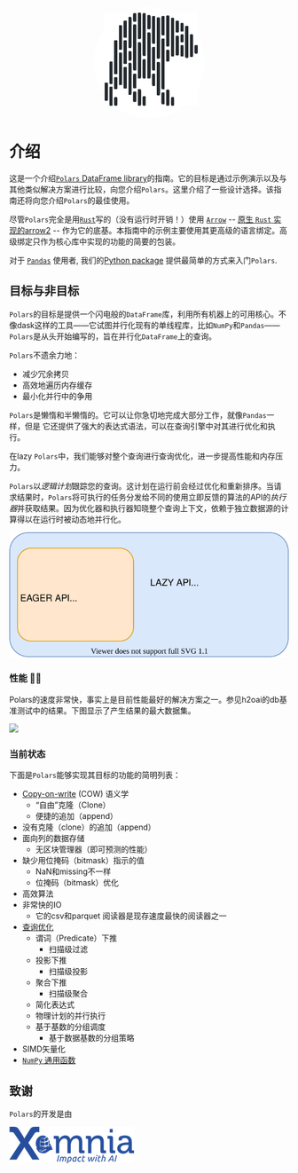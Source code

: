 <div style="margin: 30px auto; background-color: white; border-radius: 50%; width: 200px; height: 200px;"><img src="https://raw.githubusercontent.com/pola-rs/polars-static/master/logos/polars-logo-dark.svg" alt="Polars logo" style="width: 168px; height: 168px; padding: 10px 20px;"></div>

# 介绍

这是一个介绍[`Polars` DataFrame library](https://github.com/pola-rs/polars)的指南。它的目标是通过示例演示以及与其他类似解决方案进行比较，向您介绍`Polars`。这里介绍了一些设计选择。该指南还将向您介绍`Polars`的最佳使用。

尽管`Polars`完全是用[`Rust`](https://www.rust-lang.org/)写的（没有运行时开销！）使用 [`Arrow`](https://arrow.apache.org/) -- [原生 `Rust` 实现的arrow2](https://github.com/jorgecarleitao/arrow2) -- 作为它的底基。本指南中的示例主要使用其更高级的语言绑定。高级绑定只作为核心库中实现的功能的简要的包装。

对于 [`Pandas`](https://pandas.pydata.org/) 使用者, 我们的[Python package](https://pypi.org/project/polars/) 提供最简单的方式来入门`Polars`.

## 目标与非目标

`Polars`的目标是提供一个闪电般的`DataFrame`库，利用所有机器上的可用核心。不像dask这样的工具——它试图并行化现有的单线程库，比如`NumPy`和`Pandas`——`Polars`是从头开始编写的，旨在并行化`DataFrame`上的查询。

`Polars`不遗余力地：

- 减少冗余拷贝
- 高效地遍历内存缓存
- 最小化并行中的争用

`Polars`是懒惰和半懒惰的。它可以让你急切地完成大部分工作，就像`Pandas`一样，但是
它还提供了强大的表达式语法，可以在查询引擎中对其进行优化和执行。

在lazy `Polars`中，我们能够对整个查询进行查询优化，进一步提高性能和内存压力。

`Polars`以*逻辑计划*跟踪您的查询。这计划在运行前会经过优化和重新排序。当请求结果时，`Polars`将可执行的任务分发给不同的使用立即反馈的算法的API的*执行器*并获取结果。因为优化器和执行器知晓整个查询上下文，依赖于独立数据源的计算得以在运行时被动态地并行化。

![](https://raw.githubusercontent.com/pola-rs/polars-static/master/docs/api.svg)

### 性能 🚀🚀

Polars的速度非常快，事实上是目前性能最好的解决方案之一。参见h2oai的db基准测试中的结果。下图显示了产生结果的最大数据集。

![](https://www.ritchievink.com/img/post-35-polars-0.15/db-benchmark.png)

### 当前状态

下面是`Polars`能够实现其目标的功能的简明列表：

- [Copy-on-write](https://en.wikipedia.org/wiki/Copy-on-write) (COW) 语义学
  - “自由”克隆（Clone）
  - 便捷的追加（append）
- 没有克隆（clone）的追加（append）
- 面向列的数据存储
  - 无区块管理器（即可预测的性能）
- 缺少用位掩码（bitmask）指示的值
  - NaN和missing不一样
  - 位掩码（bitmask）优化
- 高效算法
- 非常快的IO
  - 它的csv和parquet 阅读器是现存速度最快的阅读器之一
- [查询优化](optimizations/lazy/intro.md)
  - 谓词（Predicate）下推
    - 扫描级过滤
  - 投影下推
    - 扫描级投影
  - 聚合下推
    - 扫描级聚合
  - 简化表达式
  - 物理计划的并行执行
  - 基于基数的分组调度
    - 基于数据基数的分组策略
- SIMD矢量化
- [`NumPy` 通用函数](https://numpy.org/doc/stable/reference/ufuncs.html)

## 致谢

`Polars`的开发是由

[![Xomnia](https://raw.githubusercontent.com/pola-rs/polars-static/master/sponsors/xomnia.png)](https://www.xomnia.com)
